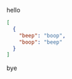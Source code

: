 hello
<!-- jsonquote foo.json#/foo/0/1/bar -->
```json
[
  {
    "beep": "boop",
    "boop": "beep"
  }
]
```
<!-- /jsonquote -->
bye
